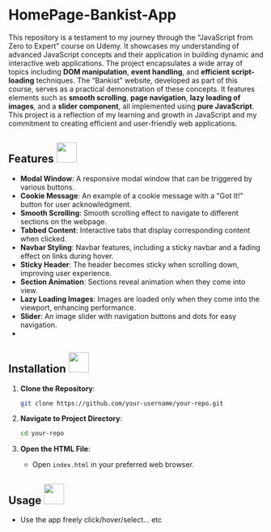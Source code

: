 # HomePage-Bankist-App
This repository is a testament to my journey through the “JavaScript from Zero to Expert” course on Udemy. It showcases my understanding of advanced JavaScript concepts and their application in building dynamic and interactive web applications. The project encapsulates a wide array of topics including **DOM manipulation**, **event handling**, and **efficient script-loading** techniques. The “Bankist” website, developed as part of this course, serves as a practical demonstration of these concepts. It features elements such as **smooth scrolling**, **page navigation**, **lazy loading of images**, and a **slider component**, all implemented using **pure JavaScript**. This project is a reflection of my learning and growth in JavaScript and my commitment to creating efficient and user-friendly web applications.

## Features <img src="https://github.com/ScriptCrafterJS/Bankist-App-Home-Page/assets/151676251/ec8168ca-3f7b-4118-8bd8-94381cb82d59" width="40">


- **Modal Window**: A responsive modal window that can be triggered by various buttons.
- **Cookie Message**: An example of a cookie message with a "Got It!" button for user acknowledgment.
- **Smooth Scrolling**: Smooth scrolling effect to navigate to different sections on the webpage.
- **Tabbed Content**: Interactive tabs that display corresponding content when clicked.
- **Navbar Styling**: Navbar features, including a sticky navbar and a fading effect on links during hover.
- **Sticky Header**: The header becomes sticky when scrolling down, improving user experience.
- **Section Animation**: Sections reveal animation when they come into view.
- **Lazy Loading Images**: Images are loaded only when they come into the viewport, enhancing performance.
- **Slider**: An image slider with navigation buttons and dots for easy navigation.
- 
 ## Installation <img src="https://github.com/ScriptCrafterJS/Bankist-App-Home-Page/assets/151676251/913355e8-d060-4775-b228-f3d1964a1b42" width="40">

1. **Clone the Repository**: 
    ```bash
    git clone https://github.com/your-username/your-repo.git
    ```

2. **Navigate to Project Directory**:
    ```bash
    cd your-repo
    ```

3. **Open the HTML File**:
    - Open `index.html` in your preferred web browser.

## Usage <img src="https://github.com/ScriptCrafterJS/Bankist-App-Home-Page/assets/151676251/d64aeae7-e5e1-4265-ab1e-cb400fff1b64" width="40">

- Use the app freely click/hover/select... etc

